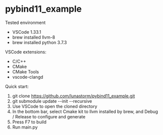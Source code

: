 # pybind11_example

Tested environment
* VSCode 1.33.1
* brew installed llvm-8
* brew installed python 3.7.3

VSCode extensions:
* C/C++
* CMake
* CMake Tools
* vscode-clangd

Quick start:
1. git clone https://github.com/lunastorm/pybind11_example.git
2. git submodule update --init --recursive
3. Use VSCode to open the cloned directory
4. In the bottom bar, select Cmake kit to llvm installed by brew, and Debug / Release to configure and generate
5. Press F7 to build
6. Run main.py
